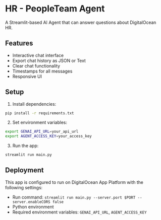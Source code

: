 # HR - PeopleTeam Agent

A Streamlit-based AI Agent that can answer questions about DigitalOcean HR.

## Features

- Interactive chat interface
- Export chat history as JSON or Text
- Clear chat functionality
- Timestamps for all messages
- Responsive UI

## Setup

1. Install dependencies:
```bash
pip install -r requirements.txt
```

2. Set environment variables:
```bash
export GENAI_API_URL=your_api_url
export AGENT_ACCESS_KEY=your_access_key
```

3. Run the app:
```bash
streamlit run main.py
```

## Deployment

This app is configured to run on DigitalOcean App Platform with the following settings:
- Run command: `streamlit run main.py --server.port $PORT --server.enableCORS false`
- Python environment
- Required environment variables: `GENAI_API_URL`, `AGENT_ACCESS_KEY` 
